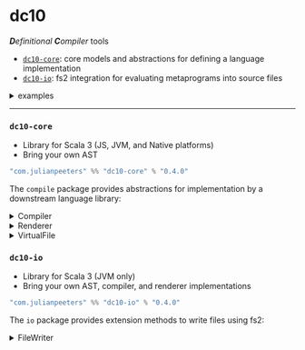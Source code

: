 # dc10
***D**efinitional* ***C**ompiler* tools
 - [`dc10-core`](#dc10-core): core models and abstractions for defining a language implementation
 - [`dc10-io`](#dc10-io): fs2 integration for evaluating metaprograms into source files


<details><summary>examples</summary>
     
  - [`dc10-scala`](https://github.com/julianpeeters/dc10-scala): AST and dsl for defining and rendering Scala programs

</details>

-----

### `dc10-core`
 - Library for Scala 3 (JS, JVM, and Native platforms)
 - Bring your own AST

```scala
"com.julianpeeters" %% "dc10-core" % "0.4.0"
```

The `compile` package provides abstractions for implementation by a downstream
language library:

<details><summary>Compiler</summary>

```scala
package dc10.compile

trait Compiler[
  F[_],              // Error functor in ctx
  G[_],              // Output unit, e.g., List, Id, etc.
  E,                 // Error type
  A,                 // Code level, representing symbols introduced into ctx
  B                  // File level, representing source files with path and ast
]:

  type Ctx[_[_],_,_] // Monadic context, to build up ASTs and then compile them

  extension [C, D] (ast: Ctx[F, List[D], C])
    def compile: F[List[D]]

  extension (res: F[G[A]])
    def toString[V](using R: Renderer[V, E, G[A]]): String

  extension (res: F[G[A]])
    def toStringOrError[V](using R: Renderer[V, E, G[A]]): F[String]

  extension (res: F[G[B]])
    def toVirtualFile[V](using R: Renderer[V, E, G[A]]): F[List[VirtualFile]]
```
</details>

<details><summary>Renderer</summary>

```scala
package dc10.compile

trait Renderer[V, E, A]:
  def render(input: A): String
  def renderErrors(errors: List[E]): String
  def version: V
```
</details>

<details><summary>VirtualFile</summary>

```scala
package dc10.compile

import java.nio.file.Path

case class VirtualFile(path: Path, contents: String)
```
</details>

### `dc10-io`
 - Library for Scala 3 (JVM only)
 - Bring your own AST, compiler, and renderer implementations

```scala
"com.julianpeeters" %% "dc10-io" % "0.4.0"
```
The `io` package provides extension methods to write files using fs2:

<details><summary>FileWriter</summary>

```scala
extension [
  F[_]: Concurrent: Files,
  G[_]: Foldable,
  H[_],
  E,
  A,
  B
](res: G[H[B]])(using C: Compiler[G, H, E, A, B])
  def toFile[V](using R: Renderer[V, E, H[A]]): F[List[Path]] =
    C.toVirtualFile(res)
      .foldMapM(e => e.traverse(s => FileWriter[F].writeFile(s)))
```
</details>